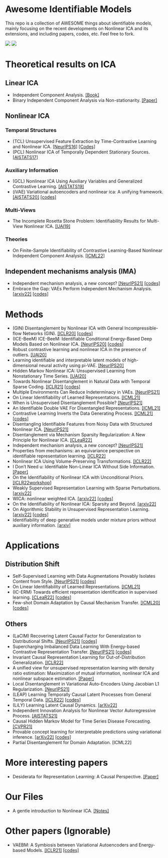 # Awesome Identifiable Models
This repo is a collection of AWESOME things about identifiable models, mainly focusing on the recent developments on Nonlinear ICA and its extensions, and including papers, codes, etc. Feel free to fork.

![](https://img.shields.io/badge/Resources-@CLeaR_Unimelb-red.svg) ![](https://img.shields.io/badge/License-@MIT-green.svg)

# Theoretical results on ICA

## Linear ICA
- Independent Component Analysis. [[Book]](https://www.cs.helsinki.fi/u/ahyvarin/papers/bookfinal_ICA.pdf)
- Binary Independent Component Analysis via Non-stationarity. [[Paper]](https://arxiv.org/pdf/2111.15431.pdf)

## Nonlinear ICA
### Temporal Structures
- (TCL) Unsupervised Feature Extraction by Time-Contrastive Learning and Nonlinear ICA. [[NeurIPS16]](https://www.cs.helsinki.fi/u/ahyvarin/papers/NIPS16.pdf) [[Codes]](https://github.com/hmorioka/TCL)
- (PCL) Nonlinear ICA of Temporally Dependent Stationary Sources. [[AISTATS17]](https://www.cs.helsinki.fi/u/ahyvarin/papers/AISTATS17.pdf)

### Auxiliary Information
- (GCL) Nonlinear ICA Using Auxiliary Variables and Generalized Contrastive Learning. [[AISTATS19]](https://arxiv.org/pdf/1805.08651.pdf)
- (iVAE) Variational autoencoders and nonlinear ica: A unifying framework. [[AISTATS20]](https://arxiv.org/pdf/1907.04809.pdf) [[codes]](https://github.com/ilkhem/icebeem/tree/master/models/ivae)

### Multi-Views
- The Incomplete Rosetta Stone Problem: Identifiability Results for Multi-View Nonlinear ICA. [[UAI19]](https://arxiv.org/pdf/1905.06642.pdf)

### Theories
- On Finite-Sample Identifiability of Contrastive Learning-Based Nonlinear Independent Component Analysis. [[ICML22]](https://web.engr.oregonstate.edu/~fuxia/ICML2022_finite_sample.pdf)

## Independent mechanisms analysis (IMA)
- Independent mechanism analysis, a new concept? [[NeurIPS21]](https://proceedings.neurips.cc/paper/2021/file/edc27f139c3b4e4bb29d1cdbc45663f9-Paper.pdf) [[codes]](https://github.com/lgresele/independent-mechanism-analysis)
- Embrace the Gap: VAEs Perform Independent Mechanism Analysis. [[arxiv22]](https://arxiv.org/pdf/2206.02416.pdf) [[codes]](https://github.com/rpatrik96/ima-vae)

# Methods
- (GIN) Disentanglement by Nonlinear ICA with General Incompressible-flow Networks (GIN). [[ICLR20]](https://arxiv.org/pdf/2001.04872.pdf) [[codes]](https://github.com/VLL-HD/GIN)
- (ICE-BeeM) ICE-BeeM: Identifiable Conditional Energy-Based Deep Models Based on Nonlinear ICA. [[NeurIPS20]](https://proceedings.neurips.cc/paper/2020/file/962e56a8a0b0420d87272a682bfd1e53-Paper.pdf) [[codes]](https://github.com/ilkhem/icebeem)
- Robust contrastive learning and nonlinear ICA in the presence of outliers. [[UAI20]](http://proceedings.mlr.press/v124/sasaki20b/sasaki20b.pdf)
- Learning identifiable and interpretable latent models of high-dimensional neural activity using pi-VAE. [[NeurIPS20]](https://proceedings.neurips.cc/paper/2020/file/510f2318f324cf07fce24c3a4b89c771-Paper.pdf)
- Hidden Markov Nonlinear ICA: Unsupervised Learning from Nonstationary Time Series. [[UAI20]](http://proceedings.mlr.press/v124/halva20a/halva20a.pdf)
- Towards Nonlinear Disentanglement in Natural Data with Temporal Sparse Coding. [[ICLR21]](https://arxiv.org/pdf/2007.10930.pdf) [[codes]](https://github.com/bethgelab/slow_disentanglement)
- Multiple Environments Can Reduce Indeterminacy in VAEs. [[NeurIPS21]](https://why21.causalai.net/papers/WHY21_40.pdf)
- On Linear Identifiability of Learned Representations. [[ICML21]](http://proceedings.mlr.press/v139/roeder21a/roeder21a.pdf)
- When is Unsupervised Disentanglement Possible? [[NeurIPS21]](https://proceedings.neurips.cc/paper/2021/file/29586cb449c90e249f1f09a0a4ee245a-Paper.pdf)
- An Identifiable Double VAE For Disentangled Representations. [[ICML21]](http://proceedings.mlr.press/v139/mita21a/mita21a.pdf)
- Contrastive Learning Inverts the Data Generating Process. [[ICML21]](http://proceedings.mlr.press/v139/zimmermann21a/zimmermann21a.pdf) [[codes]](https://github.com/brendel-group/cl-ica)
- Disentangling Identifiable Features from Noisy Data with Structured Nonlinear ICA. [[NeurIPS21]](https://openreview.net/pdf?id=52XXcK8jY0J)
- Disentanglement via Mechanism Sparsity Regularization: A New Principle for Nonlinear ICA. [[CLeaR22]](https://openreview.net/pdf?id=dHsFFekd_-o)
- Independent mechanism analysis, a new concept? [[NeurIPS21]](https://proceedings.neurips.cc/paper/2021/file/edc27f139c3b4e4bb29d1cdbc45663f9-Paper.pdf)
- Properties from mechanisms: an equivariance perspective on identifiable representation learning. [[ICLR22]](https://arxiv.org/pdf/2110.15796.pdf)
- Nonlinear ICA Using Volume-Preserving Transformations. [[ICLR22]](https://openreview.net/pdf?id=AMpki9kp8Cn)
- I Don’t Need u: Identifiable Non-Linear ICA Without Side Information. [[Paper]](https://arxiv.org/pdf/2106.05238.pdf)
- On the Identifiability of Nonlinear ICA with Unconditional Priors. [[ICLR22workshop]](https://openreview.net/pdf?id=BW44SrOU9g5)
- Weakly Supervised Representation Learning with Sparse Perturbations. [[arxiv22]](https://arxiv.org/pdf/2206.01101.pdf)
- WICA: nonlinear weighted ICA. [[arxiv22]](https://arxiv.org/pdf/2001.04147.pdf) [[codes]](https://github.com/kondratevakate/fmri-component-analysis)
- On the Identifiability of Nonlinear ICA: Sparsity and Beyond. [[arxiv22]](https://arxiv.org/pdf/2206.07751.pdf)
- On Algorithmic Stability in Unsupervised Representation Learning. [[arxiv22]](https://arxiv.org/pdf/2106.05238.pdf) [[codes]](https://github.com/MatthewWilletts/algostability)
- Identifiability of deep generative models under mixture priors without auxiliary information. [[arxiv]](https://arxiv.org/pdf/2206.10044.pdf)

# Applications
## Distribution Shift
- Self-Supervised Learning with Data Augmentations Provably Isolates Content from Style. [[NeurIPS21]](https://arxiv.org/pdf/2106.04619.pdf) [[codes]](https://github.com/ysharma1126/ssl_identifiability)
- On Linear Identifiability of Learned Representations. [[ICML21]](http://proceedings.mlr.press/v139/roeder21a/roeder21a.pdf)
- (IC-ERM) Towards efficient representation identification in supervised learning. [[CLeaR22]](https://openreview.net/pdf?id=7UwoSnMDXWE) [[codes]](https://github.com/divyat09/ood_identification)
- Few-shot Domain Adaptation by Causal Mechanism Transfer. [[ICML20]](https://arxiv.org/pdf/2002.03497.pdf) [[codes]](https://github.com/takeshi-teshima/few-shot-domain-adaptation-by-causal-mechanism-transfer)

## Others
- (LaCIM) Recovering Latent Causal Factor for Generalization to Distributional Shifts. [[NeurIPS21]](https://proceedings.neurips.cc/paper/2021/file/8c6744c9d42ec2cb9e8885b54ff744d0-Paper.pdf) [[codes]](https://github.com/wubotong/LaCIM)
- Supercharging Imbalanced Data Learning With Energy-based Contrastive Representation Transfer. [[NeurIPS21]](https://proceedings.neurips.cc/paper/2021/file/b151ce4935a3c2807e1dd9963eda16d8-Paper.pdf) [[codes]](https://github.com/ZidiXiu/ECRT)
- Invariant Causal Representation Learning for Out-of-Distribution Generalization. [[ICLR22]](https://openreview.net/pdf?id=-e4EXDWXnSn)
- A unified view for unsupervised representation learning with density ratio estimation: Maximization of mutual information, nonlinear ICA and nonlinear subspace estimation. [[Paper]](https://arxiv.org/pdf/2101.02083.pdf)
- Local Disentanglement in Variational Auto-Encoders Using Jacobian L1 Regularization. [[NeurIPS21]](https://proceedings.neurips.cc/paper/2021/file/bfd2308e9e75263970f8079115edebbd-Paper.pdf)
- (LEAP) Learning Temporally Causal Latent Processes from General Temporal Data. [[ICLR22]](https://arxiv.org/pdf/2110.05428.pdf) [[codes]](https://github.com/weirayao/leap)
- (LiLY) Learning Latent Causal Dynamics. [[arXiv22]](https://arxiv.org/pdf/2202.04828.pdf)
- Independent Innovation Analysis for Nonlinear Vector Autoregressive Process. [[AISTATS21]](http://proceedings.mlr.press/v130/morioka21a/morioka21a.pdf)
- Causal Hidden Markov Model for Time Series Disease Forecasting. [[CVPR21]](https://openaccess.thecvf.com/content/CVPR2021/papers/Li_Causal_Hidden_Markov_Model_for_Time_Series_Disease_Forecasting_CVPR_2021_paper.pdf)
- Provable concept learning for interpretable predictions using variational inference. [[arXiv22]](https://arxiv.org/pdf/2204.00492.pdf) [[codes]](https://github.com/NikRuggeri/CLAP-interpretable-predictions)
- Partial Disentanglement for Domain Adaptation. [ICML22]

# More interesting papers
- Desiderata for Representation Learning: A Causal Perspective. [[Paper]](https://arxiv.org/pdf/2109.03795.pdf)

# Our Files
- A gentle introduction to Nonlinear ICA. [[Notes]](https://github.com/ErdunGAO/Research-Files/blob/main/Identifiable%20Generative%20Models.pdf)

# Other papers (Ignorable)
- VAEBM: A Symbiosis between Variational Autoencoders and Energy-based Models. [[ICLR21]](https://arxiv.org/pdf/2010.00654.pdf) [[codes]](https://github.com/NVlabs/VAEBM)
